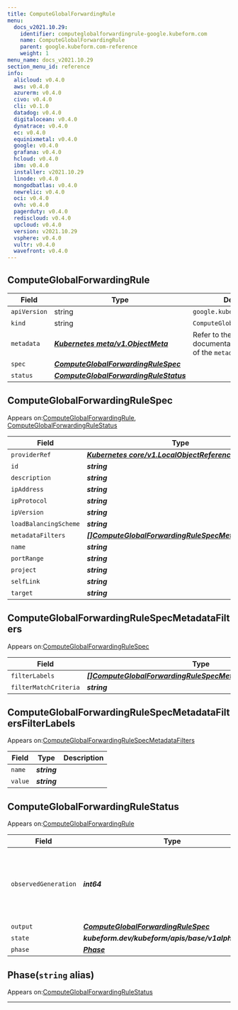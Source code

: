 ```yaml
---
title: ComputeGlobalForwardingRule
menu:
  docs_v2021.10.29:
    identifier: computeglobalforwardingrule-google.kubeform.com
    name: ComputeGlobalForwardingRule
    parent: google.kubeform.com-reference
    weight: 1
menu_name: docs_v2021.10.29
section_menu_id: reference
info:
  alicloud: v0.4.0
  aws: v0.4.0
  azurerm: v0.4.0
  civo: v0.4.0
  cli: v0.1.0
  datadog: v0.4.0
  digitalocean: v0.4.0
  dynatrace: v0.4.0
  ec: v0.4.0
  equinixmetal: v0.4.0
  google: v0.4.0
  grafana: v0.4.0
  hcloud: v0.4.0
  ibm: v0.4.0
  installer: v2021.10.29
  linode: v0.4.0
  mongodbatlas: v0.4.0
  newrelic: v0.4.0
  oci: v0.4.0
  ovh: v0.4.0
  pagerduty: v0.4.0
  rediscloud: v0.4.0
  upcloud: v0.4.0
  version: v2021.10.29
  vsphere: v0.4.0
  vultr: v0.4.0
  wavefront: v0.4.0
---
```


## ComputeGlobalForwardingRule
| Field | Type | Description |
| ------ | ----- | ----------- |
| `apiVersion` | string | `google.kubeform.com/v1alpha1` |
|    `kind` | string | `ComputeGlobalForwardingRule` |
| `metadata` | ***[Kubernetes meta/v1.ObjectMeta](https://v1-18.docs.kubernetes.io/docs/reference/generated/kubernetes-api/v1.18/#objectmeta-v1-meta)***|Refer to the Kubernetes API documentation for the fields of the `metadata` field.|
| `spec` | ***[ComputeGlobalForwardingRuleSpec](#computeglobalforwardingrulespec)***||
| `status` | ***[ComputeGlobalForwardingRuleStatus](#computeglobalforwardingrulestatus)***||
## ComputeGlobalForwardingRuleSpec

Appears on:[ComputeGlobalForwardingRule](#computeglobalforwardingrule), [ComputeGlobalForwardingRuleStatus](#computeglobalforwardingrulestatus)

| Field | Type | Description |
| ------ | ----- | ----------- |
| `providerRef` | ***[Kubernetes core/v1.LocalObjectReference](https://v1-18.docs.kubernetes.io/docs/reference/generated/kubernetes-api/v1.18/#localobjectreference-v1-core)***||
| `id` | ***string***||
| `description` | ***string***| ***(Optional)*** |
| `ipAddress` | ***string***| ***(Optional)*** |
| `ipProtocol` | ***string***| ***(Optional)*** |
| `ipVersion` | ***string***| ***(Optional)*** |
| `loadBalancingScheme` | ***string***| ***(Optional)*** |
| `metadataFilters` | ***[[]ComputeGlobalForwardingRuleSpecMetadataFilters](#computeglobalforwardingrulespecmetadatafilters)***| ***(Optional)*** |
| `name` | ***string***||
| `portRange` | ***string***| ***(Optional)*** |
| `project` | ***string***| ***(Optional)*** |
| `selfLink` | ***string***| ***(Optional)*** |
| `target` | ***string***||
## ComputeGlobalForwardingRuleSpecMetadataFilters

Appears on:[ComputeGlobalForwardingRuleSpec](#computeglobalforwardingrulespec)

| Field | Type | Description |
| ------ | ----- | ----------- |
| `filterLabels` | ***[[]ComputeGlobalForwardingRuleSpecMetadataFiltersFilterLabels](#computeglobalforwardingrulespecmetadatafiltersfilterlabels)***||
| `filterMatchCriteria` | ***string***||
## ComputeGlobalForwardingRuleSpecMetadataFiltersFilterLabels

Appears on:[ComputeGlobalForwardingRuleSpecMetadataFilters](#computeglobalforwardingrulespecmetadatafilters)

| Field | Type | Description |
| ------ | ----- | ----------- |
| `name` | ***string***||
| `value` | ***string***||
## ComputeGlobalForwardingRuleStatus

Appears on:[ComputeGlobalForwardingRule](#computeglobalforwardingrule)

| Field | Type | Description |
| ------ | ----- | ----------- |
| `observedGeneration` | ***int64***| ***(Optional)*** Resource generation, which is updated on mutation by the API Server.|
| `output` | ***[ComputeGlobalForwardingRuleSpec](#computeglobalforwardingrulespec)***| ***(Optional)*** |
| `state` | ***kubeform.dev/kubeform/apis/base/v1alpha1.State***| ***(Optional)*** |
| `phase` | ***[Phase](#phase)***| ***(Optional)*** |
## Phase(`string` alias)

Appears on:[ComputeGlobalForwardingRuleStatus](#computeglobalforwardingrulestatus)

---

